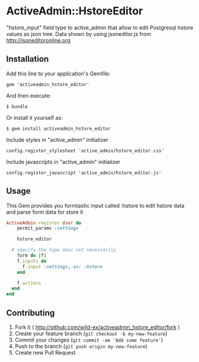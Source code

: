 # ActiveAdmin::HstoreEditor

"hstore_input" field type to active_admin that allow to edit Postgresql hstore values as json tree.
Data shown by using jsoneditor.js from http://jsoneditoronline.org

## Installation

Add this line to your application's Gemfile:

    gem 'activeadmin_hstore_editor'

And then execute:

    $ bundle

Or install it yourself as:

    $ gem install activeadmin_hstore_editor

Include styles in "active_admin" initializer

    config.register_stylesheet 'active_admin/hstore_editor.css'

Include javascripts in "active_admin" initializer

    config.register_javascript 'active_admin/hstore_editor.js'

## Usage

This Gem provides you formtastic input called :hstore to edit hstore data and parse form data for store it


```ruby
ActiveAdmin.register User do
	permit_params :settings

	hstore_editor

  # specify the type does not necessarily
	form do |f|
    f.inputs do
      f.input :settings, as: :hstore
    end

    f.actions
  end
end
```

## Contributing

1. Fork it ( http://github.com/wild-ex/activeadmin_hstore_editor/fork )
2. Create your feature branch (`git checkout -b my-new-feature`)
3. Commit your changes (`git commit -am 'Add some feature'`)
4. Push to the branch (`git push origin my-new-feature`)
5. Create new Pull Request
